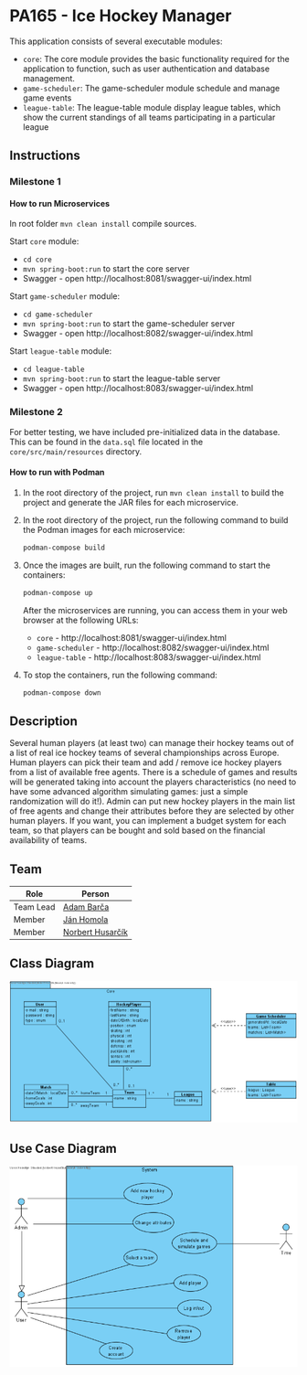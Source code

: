 
# PA165 - Ice Hockey Manager

This application consists of several executable modules:
- `core`: The core module provides the basic functionality required for the application to function, such as user authentication and database management.
- `game-scheduler`: The game-scheduler module schedule and manage game events
- `league-table`: The league-table module display league tables, which show the current standings of all teams participating in a particular league

## Instructions
### Milestone 1
#### **How to run Microservices**
In root folder `mvn clean install` compile sources. 

Start `core` module:
- `cd core` 
- `mvn spring-boot:run` to start the core server
- Swagger - open http://localhost:8081/swagger-ui/index.html

Start `game-scheduler` module:
- `cd game-scheduler`
- `mvn spring-boot:run` to start the game-scheduler server
- Swagger - open http://localhost:8082/swagger-ui/index.html

Start `league-table` module:
- `cd league-table`
- `mvn spring-boot:run` to start the league-table server
- Swagger - open http://localhost:8083/swagger-ui/index.html


### Milestone 2
For better testing, we have included pre-initialized data in the database. 
This can be found in the `data.sql` file located in the `core/src/main/resources` directory.
#### **How to run with Podman**
1. In the root directory of the project, run `mvn clean install` to build 
the project and generate the JAR files for each microservice.
2. In the root directory of the project, run the following command 
to build the Podman images for each microservice:

    ```bash 
    podman-compose build
    ```
3. Once the images are built, run the following command to start the containers:

    ```bash 
    podman-compose up
    ```
   After the microservices are running, you can access them in your 
web browser at the following URLs:
   - `core` - http://localhost:8081/swagger-ui/index.html
   - `game-scheduler` - http://localhost:8082/swagger-ui/index.html
   - `league-table` - http://localhost:8083/swagger-ui/index.html

4. To stop the containers, run the following command:

   ```bash 
   podman-compose down
   ```

## Description
Several human players (at least two) can manage their hockey teams out of a list of real ice hockey teams of several championships across Europe. Human players can pick their team and add / remove ice hockey players from a list of available free agents. There is a schedule of games and results will be generated taking into account the players characteristics (no need to have some advanced algorithm simulating games: just a simple randomization will do it!). Admin can put new hockey players in the main list of free agents and change their attributes before they are selected by other human players. If you want, you can implement a budget system for each team, so that players can be bought and sold based on the financial availability of teams.

## Team
| Role           | Person                                              |
|----------------|-----------------------------------------------------|
|Team Lead       | [Adam Barča](https://is.muni.cz/auth/osoba/542290) |
|Member          | [Ján Homola](https://is.muni.cz/auth/osoba/540464)     |
|Member          | [Norbert Husarčík](https://is.muni.cz/auth/osoba/485530)   |

## Class Diagram
![](core/src/main/resources/diagrams/Hockey_class_diagram.png)

## Use Case Diagram
![](core/src/main/resources/diagrams/Hockey_UC_diagram.png)

